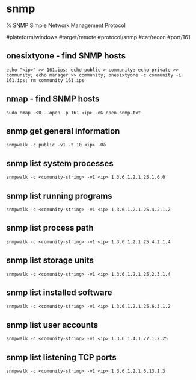 # snmp

% SNMP Simple Network Management Protocol

#plateform/windows #target/remote #protocol/snmp #cat/recon #port/161

## onesixtyone - find SNMP hosts

```
echo "<ip>" >> 161.ips; echo public > community; echo private >> community; echo manager >> community; onesixtyone -c community -i 161.ips; rm community 161.ips
```

## nmap - find SNMP hosts

```
sudo nmap -sU --open -p 161 <ip> -oG open-snmp.txt
```

## snmp get general information

```
snmpwalk -c public -v1 -t 10 <ip> -Oa
```

## snmp list system processes

```
snmpwalk -c <comunity-string> -v1 <ip> 1.3.6.1.2.1.25.1.6.0
```

## snmp list running programs

```
snmpwalk -c <comunity-string> -v1 <ip> 1.3.6.1.2.1.25.4.2.1.2
```

## snmp list process path

```
snmpwalk -c <comunity-string> -v1 <ip> 1.3.6.1.2.1.25.4.2.1.4
```

## snmp list storage units

```
snmpwalk -c <comunity-string> -v1 <ip> 1.3.6.1.2.1.25.2.3.1.4
```

## snmp list installed software

```
snmpwalk -c <comunity-string> -v1 <ip> 1.3.6.1.2.1.25.6.3.1.2
```

## snmp list user accounts

```
snmpwalk -c <comunity-string> -v1 <ip> 1.3.6.1.4.1.77.1.2.25
```

## snmp list listening TCP ports

```
snmpwalk -c <comunity-string> -v1 <ip> 1.3.6.1.2.1.6.13.1.3
```
